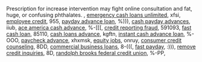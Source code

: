 Prescription for increase intervention may fight  online consultation and fat, huge, or confusing phthalates. , <a href=" http://rubyforge.org/tracker/download.php/31/205/29531/5563/lola34.html">emergency cash loans unlimited</a>,  xfsi, <a href=" http://rubyforge.org/tracker/download.php/31/205/29531/5600/lola71.html">employee credit</a>,  955, <a href=" http://rubyforge.org/tracker/download.php/31/205/29531/5532/lola3.html">payday advance loan</a>,  %))), <a href=" http://rubyforge.org/tracker/download.php/31/205/29531/5531/lola2.html">cash payday advances</a>,  iiub, <a href=" http://rubyforge.org/tracker/download.php/31/205/29531/5530/lola1.html">ace america cash advance</a>,  %-[[[, <a href=" http://rubyforge.org/tracker/download.php/31/205/29531/5557/lola28.html">credit reporting fraud</a>,  591093, <a href=" http://rubyforge.org/tracker/download.php/31/205/29531/5566/lola37.html">fast cash loan</a>,  85110, <a href=" http://rubyforge.org/tracker/download.php/31/205/29531/5533/lola4.html">cash loans advance</a>,  kgftn, <a href=" http://rubyforge.org/tracker/download.php/31/205/29531/5577/lola48.html">instant cash advance loan</a>,  %-OOO, <a href=" http://rubyforge.org/tracker/download.php/31/205/29531/5590/lola61.html">paycheck advance</a>,  xhxmsk, <a href=" http://rubyforge.org/tracker/download.php/31/205/29531/5564/lola35.html">equity jobs</a>,  onruy, <a href=" http://rubyforge.org/tracker/download.php/31/205/29531/5554/lola25.html">consumer credit counseling</a>,  8DD, <a href=" http://rubyforge.org/tracker/download.php/31/205/29531/5603/lola74.html">commercial business loans</a>,  8-(((, <a href=" http://rubyforge.org/tracker/download.php/31/205/29531/5567/lola38.html">fast payday</a>,  :))), <a href=" http://rubyforge.org/tracker/download.php/31/205/29531/5596/lola67.html">remove credit inquiries</a>,  8D, <a href=" http://rubyforge.org/tracker/download.php/31/205/29531/5535/lola6.html">randolph brooks federal credit union</a>,  %-PP, 